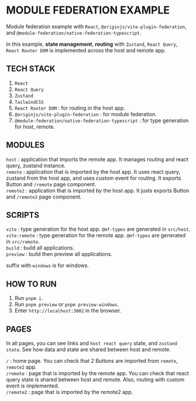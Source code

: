# MODULE FEDERATION EXAMPLE

Module federation example with `React`, `@originjs/vite-plugin-federation`, and `@module-federation/native-federation-typescript`.

In this example, **state management**, **routing** with `Zustand`, `React Query`, `React Router DOM` is implemented across the host and remote app.

## TECH STACK

1. `React`
2. `React Query`
3. `Zustand`
4. `TailwindCSS`
5. `React Router DOM` : for routing in the host app.
6. `@originjs/vite-plugin-federation` : for module federation.
7. `@module-federation/native-federation-typescript` : for type generation for host, remote.

## MODULES

`host` : application that imports the remote app. It manages routing and react query, zustand instance.  
`remote` : application that is imported by the host app. It uses react query, zustand from the host app, and uses custom event for routing.
It exports Button and `/remote` page component.  
`remote2` : application that is imported by the host app. It justs exports Button and `/remote2` page component.

## SCRIPTS

`vite` : type generation for the host app. `@mf-types` are generated in `src/host`.  
`vite:remote` : type generation for the remote app. `@mf-types` are generated in `src/remote`.  
`build` : build all applications.  
`preview` : build then preview all applications.

suffix with `windows` is for windows.

## HOW TO RUN

1. Run `pnpm i`.  
2. Run `pnpm preview` or `pnpm preview-windows`.  
3. Enter `http://localhost:3002` in the browser.

## PAGES

In all pages, you can see links and `host react query` state, and `zustand state`.
See how data and state are shared between host and remote.

`/` : home page. You can check that 2 Buttons are imported from `remote`, `remote2` app.  
`/remote` : page that is imported by the remote app. You can check that react query state is shared between host and remote. Also, routing with custom event is implemented.  
`/remote2` : page that is imported by the remote2 app.
